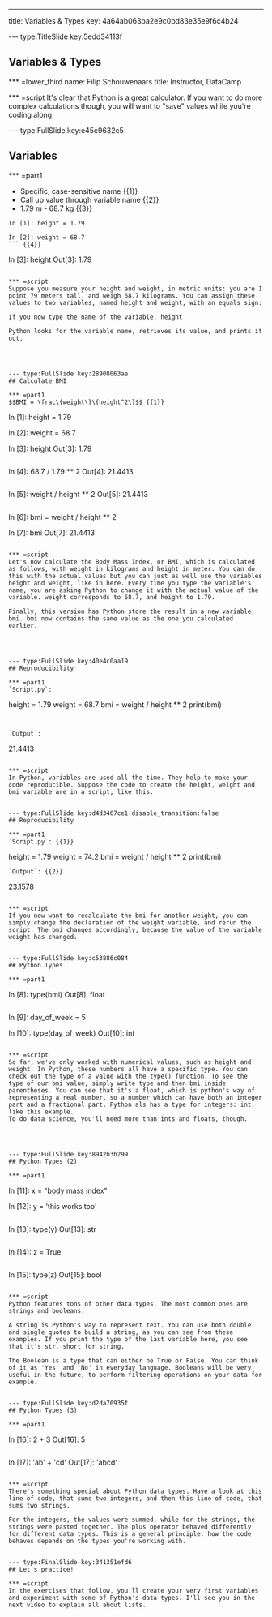 ---
title: Variables & Types
key: 4a64ab063ba2e9c0bd83e35e9f6c4b24


--- type:TitleSlide key:5edd34113f
## Variables & Types


*** =lower_third
name: Filip Schouwenaars
title: Instructor, DataCamp

*** =script
It's clear that Python is a great calculator. If you want to do more complex calculations though, you will want to "save" values while you're coding along. 


--- type:FullSlide key:e45c9632c5
## Variables

*** =part1
- Specific, case-sensitive name {{1}}
- Call up value through variable name {{2}}
- 1.79 m - 68.7 kg {{3}}

```
In [1]: height = 1.79

In [2]: weight = 68.7
``` {{4}}
```
In [3]: height
Out[3]: 1.79
``` {{5}}

*** =script
Suppose you measure your height and weight, in metric units: you are 1 point 79 meters tall, and weigh 68.7 kilograms. You can assign these values to two variables, named height and weight, with an equals sign:

If you now type the name of the variable, height

Python looks for the variable name, retrieves its value, and prints it out.




--- type:FullSlide key:28908063ae
## Calculate BMI

*** =part1
$$BMI = \frac\{weight\}\{height^2\}$$ {{1}}
```
In [1]: height = 1.79

In [2]: weight = 68.7

In [3]: height
Out[3]: 1.79
```
```
In [4]: 68.7 / 1.79 ** 2
Out[4]: 21.4413
``` {{2}}
```
In [5]: weight / height ** 2
Out[5]: 21.4413
``` {{3}}
```
In [6]: bmi = weight / height ** 2

In [7]: bmi
Out[7]: 21.4413
``` {{4}}

*** =script
Let's now calculate the Body Mass Index, or BMI, which is calculated as follows, with weight in kilograms and height in meter. You can do this with the actual values but you can just as well use the variables height and weight, like in here. Every time you type the variable's name, you are asking Python to change it with the actual value of the variable. weight corresponds to 68.7, and height to 1.79.

Finally, this version has Python store the result in a new variable, bmi. bmi now contains the same value as the one you calculated earlier.




--- type:FullSlide key:40e4c0aa19
## Reproducibility

*** =part1
`Script.py`:
```
height = 1.79
weight = 68.7
bmi = weight / height ** 2
print(bmi)
```


`Output`:
```
21.4413
``` {{1}}

*** =script
In Python, variables are used all the time. They help to make your code reproducible. Suppose the code to create the height, weight and bmi variable are in a script, like this.


--- type:FullSlide key:d4d3467ce1 disable_transition:false
## Reproducibility

*** =part1
`Script.py`: {{1}}
```
height = 1.79
weight = 74.2
bmi = weight / height ** 2
print(bmi)
``` {{1}}
`Output`: {{2}}
```
23.1578
``` {{2}}

*** =script
If you now want to recalculate the bmi for another weight, you can simply change the declaration of the weight variable, and rerun the script. The bmi changes accordingly, because the value of the variable weight has changed.


--- type:FullSlide key:c53886c084
## Python Types

*** =part1

  ```
  In [8]: type(bmi)
  Out[8]: float
  ``` {{1}}
  ```
  In [9]: day_of_week = 5
  
  In [10]: type(day_of_week)
  Out[10]: int
  ``` {{2}}

*** =script
So far, we've only worked with numerical values, such as height and weight. In Python, these numbers all have a specific type. You can check out the type of a value with the type() function. To see the type of our bmi value, simply write type and then bmi inside parentheses. You can see that it's a float, which is python's way of representing a real number, so a number which can have both an integer part and a fractional part. Python als has a type for integers: int, like this example.
To do data science, you'll need more than ints and floats, though. 




--- type:FullSlide key:8942b3b299
## Python Types (2)

*** =part1

```
In [11]: x = "body mass index"

In [12]: y = 'this works too'
```{{1}}
```
In [13]: type(y)
Out[13]: str
```{{2}}
```
In [14]: z = True
```{{3}}
```
In [15]: type(z)
Out[15]: bool
``` {{4}}

*** =script
Python features tons of other data types. The most common ones are strings and booleans.

A string is Python's way to represent text. You can use both double and single quotes to build a string, as you can see from these examples. If you print the type of the last variable here, you see that it's str, short for string.

The Boolean is a type that can either be True or False. You can think of it as 'Yes' and 'No' in everyday language. Booleans will be very useful in the future, to perform filtering operations on your data for example.


--- type:FullSlide key:d2da70935f
## Python Types (3)

*** =part1
```
In [16]: 2 + 3
Out[16]: 5
``` {{1}}
```
In [17]: 'ab' + 'cd'
Out[17]: 'abcd'
``` {{2}}

*** =script
There's something special about Python data types. Have a look at this line of code, that sums two integers, and then this line of code, that sums two strings.

For the integers, the values were summed, while for the strings, the strings were pasted together. The plus operator behaved differently for different data types. This is a general principle: how the code behaves depends on the types you're working with.


--- type:FinalSlide key:341351efd6
## Let's practice!

*** =script
In the exercises that follow, you'll create your very first variables and experiment with some of Python's data types. I'll see you in the next video to explain all about lists.